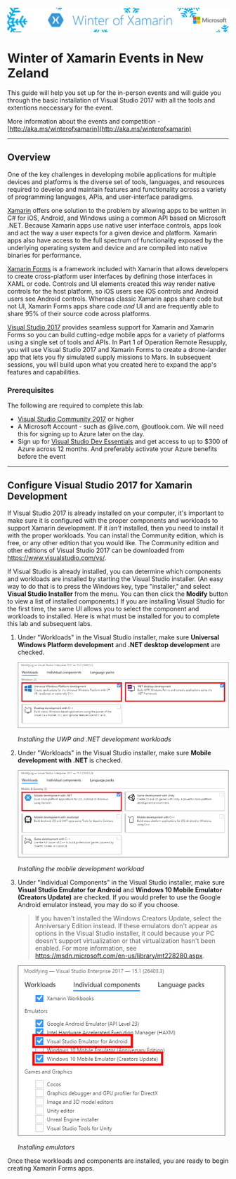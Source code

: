 ![Banner](../Preperation/Images/banner.png)

<a name="HOLTitle"></a>
# Winter of Xamarin Events in New Zeland #

This guide will help you set up for the in-person events and will guide you through the basic installation of Visual Studio 2017 with all the tools and extentions neccessary for the event.

More information about the events and competition - [http://aka.ms/winterofxamarin](http://aka.ms/winterofxamarin)

---

<a name="Overview"></a>
## Overview ##

One of the key challenges in developing mobile applications for multiple devices and platforms is the diverse set of tools, languages, and resources required to develop and maintain features and functionality across a variety of programming languages, APIs, and user-interface paradigms. 

[Xamarin](https://www.xamarin.com/) offers one solution to the problem by allowing apps to be written in C# for iOS, Android, and Windows using a common API based on Microsoft .NET. Because Xamarin apps use native user interface controls, apps look and act the way a user expects for a given device and platform. Xamarin apps also have access to the full spectrum of functionality exposed by the underlying operating system and device and are compiled into native binaries for performance.  

[Xamarin Forms](https://www.xamarin.com/forms) is a framework included with Xamarin that allows developers to create cross-platform user interfaces by defining those interfaces in XAML or code. Controls and UI elements created this way render native controls for the host platform, so iOS users see iOS controls and Android users see Android controls. Whereas classic Xamarin apps share code but not UI, Xamarin Forms apps share code *and* UI and are frequently able to share 95% of their source code across platforms.

[Visual Studio 2017](https://www.visualstudio.com/vs/) provides seamless support for Xamarin and Xamarin Forms so you can build cutting-edge mobile apps for a variety of platforms using a single set of tools and APIs. In Part 1 of Operation Remote Resupply, you will use Visual Studio 2017 and Xamarin Forms to create a drone-lander app that lets you fly simulated supply missions to Mars. In subsequent sessions, you will build upon what you created here to expand the app's features and capabilities.

<a name="Prerequisites"></a>
### Prerequisites ###

The following are required to complete this lab:

- [Visual Studio Community 2017](https://www.visualstudio.com/vs/) or higher
- A Microsoft Account - such as @live.com, @outlook.com. We will need this for signing up to Azure later on the day.  
- Sign up for [Visual Studio Dev Essentials](https://www.visualstudio.com/dev-essentials/) and get access to up to $300 of Azure across 12 months. And preferably activate your Azure benefits before the event


---
<a name="Config"></a>
## Configure Visual Studio 2017 for Xamarin Development ##

If Visual Studio 2017 is already installed on your computer, it's important to make sure it is configured with the proper components and workloads to support Xamarin development. If it *isn't* installed, then you need to install it with the proper workloads. You can install the Community edition, which is free, or any other edition that you would like. The Community edition and other editions of Visual Studio 2017 can be downloaded from https://www.visualstudio.com/vs/.

If Visual Studio is already installed, you can determine which components and workloads are installed by starting the Visual Studio installer. (An easy way to do that is to press the Windows key, type "installer," and select **Visual Studio Installer** from the menu. You can then click the **Modify** button to view a list of installed components.) If you are installing Visual Studio for the first time, the same UI allows you to select the component and workloads to installed. Here is what must be installed for you to complete this lab and subsequent labs. 

1. Under "Workloads" in the Visual Studio installer, make sure **Universal Windows Platform development** and **.NET desktop development** are checked.

    ![Installing the UWP and .NET development workloads](../Preperation/Images/workload-1.png)

    _Installing the UWP and .NET development workloads_

1. Under "Workloads" in the Visual Studio installer, make sure **Mobile development with .NET** is checked.

    ![Installing the mobile development workload](../Preperation/Images/workload-2.png)

    _Installing the mobile development workload_

1. Under "Individual Components" in the Visual Studio installer, make sure **Visual Studio Emulator for Android** and **Windows 10 Mobile Emulator (Creators Update)** are checked. If you would prefer to use the Google Android emulator instead, you may do so if you choose.

	> If you haven't installed the Windows Creators Update, select the Anniversary Edition instead. If these emulators don't appear as options in the Visual Studio installer, it could because your PC doesn't support virtualization or that virtualization hasn't been enabled. For more information, see https://msdn.microsoft.com/en-us/library/mt228280.aspx.

    ![Installing emulators](../Preperation/Images/workload-3.png)

    _Installing emulators_

Once these workloads and components are installed, you are ready to begin creating Xamarin Forms apps.
